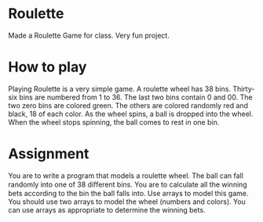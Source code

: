 # Roulette
Made a Roulette Game for class. Very fun project.
# How to play
Playing Roulette is a very simple game. A roulette wheel has 38 bins. Thirty-six bins are numbered from 1 to 36. 
The last two bins contain 0 and 00. The two zero bins are colored green. The others are colored randomly red and black,
18 of each color. As the wheel spins, a ball is dropped into the wheel. When the wheel stops spinning, the ball comes to rest in one bin.
# Assignment
You are to write a program that models a roulette wheel. The ball can fall randomly into one of 38 diﬀerent bins. 
You are to calculate all the winning bets according to the bin the ball falls into. Use arrays to model this game. 
 You should use two arrays to model the wheel (numbers and colors). You can use arrays as appropriate to determine the winning bets. 
